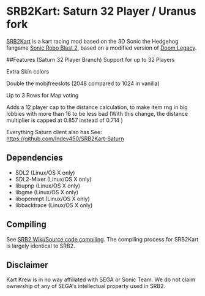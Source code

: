 # SRB2Kart: Saturn 32 Player / Uranus fork

[SRB2Kart](https://srb2.org/mods/) is a kart racing mod based on the 3D Sonic the Hedgehog fangame [Sonic Robo Blast 2](https://srb2.org/), based on a modified version of [Doom Legacy](http://doomlegacy.sourceforge.net/).

##Features (Saturn 32 Player Branch)
Support for up to 32 Players

Extra Skin colors

Double the mobjfreeslots (2048 compared to 1024 in vanilla)

Up to 3 Rows for Map voting

Adds a 12 player cap to the distance calculation, to make item rng in big lobbies with more than 16 to be less bad (With this change, the distance multiplier is capped at 0.857 instead of 0.714 )

Everything Saturn client also has See: https://github.com/Indev450/SRB2Kart-Saturn

## Dependencies
- SDL2 (Linux/OS X only)
- SDL2-Mixer (Linux/OS X only)
- libupnp (Linux/OS X only)
- libgme (Linux/OS X only)
- libopenmpt (Linux/OS X only)
- libbacktrace (Linux/OS X only)

## Compiling

See [SRB2 Wiki/Source code compiling](http://wiki.srb2.org/wiki/Source_code_compiling). The compiling process for SRB2Kart is largely identical to SRB2.

## Disclaimer
Kart Krew is in no way affiliated with SEGA or Sonic Team. We do not claim ownership of any of SEGA's intellectual property used in SRB2.
